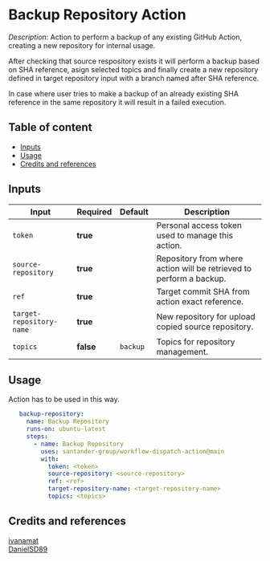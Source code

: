 # Backup Repository Action

_Description_: Action to perform a backup 
of any existing GitHub Action,
creating a new repository for internal usage.

After checking that source respository exists
it will perform a backup based on SHA reference,
asign selected topics and finally
create a new repository defined in
target repository input with a branch named after
SHA reference.

In case where user tries to make a backup of an already
existing SHA reference in the same repository
it will result in a failed execution.


## Table of content

* [Inputs](#inputs)
* [Usage](#usage)
* [Credits and references](#credits-and-references)

## Inputs

| Input                    | Required  | Default  | Description                                                                                                             |
|--------------------------|-----------|----------|-------------------------------------------------------------------------------------------------------------------------|
| `token`                  | **true**  |          | Personal access token used to manage this action.                                                                       |
| `source-repository`      | **true**  |          | Repository from where action will be retrieved to perform a backup.                                                     |
| `ref`                    | **true**  |          | Target commit SHA from action exact reference.                                                                          |
| `target-repository-name` | **true**  |          | New repository for upload copied source repository.                                                                     |
| `topics`                 | **false** | `backup` | Topics for repository management.                                                                                         |

## Usage

Action has to be used in this way.

```yaml
   backup-repository:
     name: Backup Repository
     runs-on: ubuntu-latest
     steps:
       - name: Backup Repository
         uses: santander-group/workflow-dispatch-action@main
         with:
           token: <token>
           source-repository: <source-repository>
           ref: <ref>
           target-repository-name: <target-repository-name>
           topics: <topics>
```          

## Credits and references

[ivanamat](https://github.com/ivanamat)\
[DanielSD89](https://github.com/DanielSD89)
